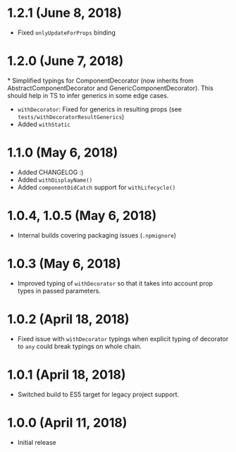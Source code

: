 # 1.2.1 (June 8, 2018)

* Fixed `onlyUpdateForProps` binding

# 1.2.0 (June 7, 2018)

* Simplified typings for ComponentDecorator (now inherits from AbstractComponentDecorator and GenericComponentDecorator). This should help in TS to infer generics in some edge cases.
* `withDecorator`: Fixed for generics in resulting props (see `tests/withDecoratorResultGenerics`)
* Added `withStatic`

# 1.1.0 (May 6, 2018)

* Added CHANGELOG :)
* Added `withDisplayName()`
* Added `componentDidCatch` support for `withLifecycle()`

# 1.0.4, 1.0.5 (May 6, 2018)

* Internal builds covering packaging issues (`.npmignore`)

# 1.0.3 (May 6, 2018)

* Improved typing of `withDecorator` so that it takes into account prop types in passed parameters.

# 1.0.2 (April 18, 2018)

* Fixed issue with `withDecorator` typings when explicit typing of decorator to `any` could break typings on whole chain.

# 1.0.1 (April 18, 2018)

* Switched build to ES5 target for legacy project support.

# 1.0.0 (April 11, 2018)

* Initial release